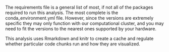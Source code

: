 The requirements file is a general list of most, if not all of the packages required to run this analysis. 
The most complete is the conda_environment.yml file. However, since the versions are extremely specific
they may only function with our computational cluster, and you may need to fit the versions to the nearest
ones supported by your hardware.

This analysis uses Rmarkdown and knitr to create a cache and regulate whether particular code chunks run
and how they are visualized.
